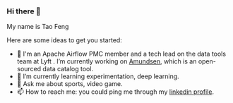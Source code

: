 ### Hi there 👋


My name is Tao Feng

Here are some ideas to get you started:

- 🔭 I'm an Apache Airflow PMC member and a tech lead on the data tools team at Lyft . I’m currently working on [Amundsen](https://github.com/lyft/amundsen), which is an open-sourced data catalog tool. 
- 🌱 I’m currently learning experimentation, deep learning.
- 💬 Ask me about sports, video game.
- 📫 How to reach me: you could ping me through my [linkedin profile](https://www.linkedin.com/in/tao-f-17195814/).


